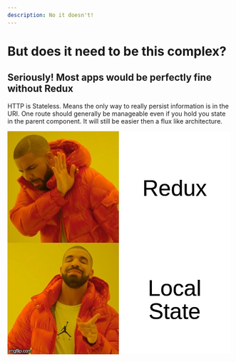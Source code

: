 ```yaml
---
description: No it doesn't!
---
```


# But does it need to be this complex?

## Seriously! Most apps would be perfectly fine without Redux

HTTP is Stateless. Means the only way to really persist information is in the URI. One route should generally be manageable even if you hold you state in the parent component. It will still be easier then a flux like architecture.

![](.gitbook/assets/3npjla.jpg)

